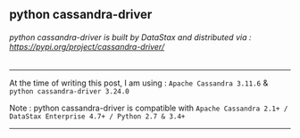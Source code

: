 ## python cassandra-driver

###### python cassandra-driver is built by DataStax and distributed via : https://pypi.org/project/cassandra-driver/

---

At the time of writing this post, I am using : `Apache Cassandra 3.11.6` & `python cassandra-driver 3.24.0`

Note : python cassandra-driver is compatible with `Apache Cassandra 2.1+ / DataStax Enterprise 4.7+ / Python 2.7 & 3.4+`

---
